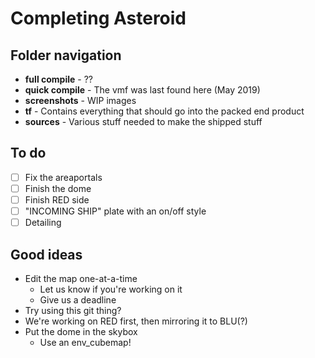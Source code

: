 # Completing Asteroid

## Folder navigation

* **full compile** - ??
* **quick compile** - The vmf was last found here (May 2019)
* **screenshots** - WIP images
* **tf** - Contains everything that should go into the packed end product
* **sources** - Various stuff needed to make the shipped stuff

## To do

- [ ] Fix the areaportals
- [ ] Finish the dome
- [ ] Finish RED side
- [ ] "INCOMING SHIP" plate with an on/off style
- [ ] Detailing

## Good ideas

* Edit the map one-at-a-time
  * Let us know if you're working on it
  * Give us a deadline
* Try using this git thing?
* We're working on RED first, then mirroring it to BLU(?)
* Put the dome in the skybox
  * Use an env_cubemap!
